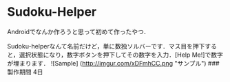 # Sudoku-Helper
Androidでなんか作ろうと思って初めて作ったやつ．

Sudoku-helperなんて名前だけど，単に数独ソルバーです．マス目を押下すると，選択状態になり，数字ボタンを押下してその数字を入力．[Help Me!]で数字が埋まります．
![Sample] (http://imgur.com/xDFmhCC.png "サンプル")
###製作期間
4日

